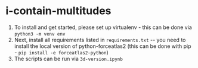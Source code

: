 # i-contain-multitudes
1. To install and get started, please set up virtualenv - this can be done via `python3 -m venv env`
2. Next, install all requirements listed in `requirements.txt` -- you need to install the local version of python-forceatlas2 (this can be done with pip - `pip install -e forceatlas2-python`)
3. The scripts can be run via `3d-version.ipynb`
